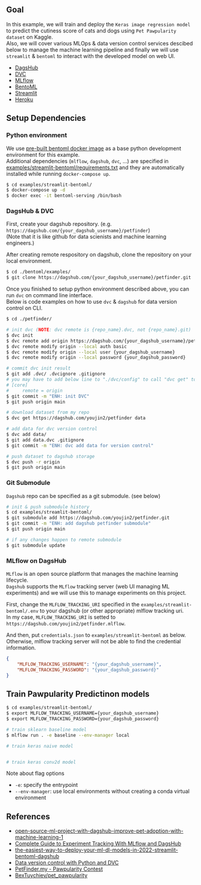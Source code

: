 ## Goal
In this example, we will train and deploy the `Keras image regression model` to predict the cutiness score of cats and dogs using `Pet Pawpularity dataset` on Kaggle.  
Also, we will cover various MLOps & data version control services descibed below to manage the machine learning pipeline and finally we will use `streamlit` & `bentoml` to interact with the developed model on web UI.
- [DagsHub]
- [DVC]
- [MLflow]
- [BentoML]
- [Streamlit]
- [Heroku]


## Setup Dependencies
### Python environment
We use [pre-built bentoml docker image] as a base python development environment for this example.  
Additional dependencies (`mlflow`, `dagshub`, `dvc`, ...) are specified in [examples/streamlit-bentoml/requirements.txt] and they are automatically installed while running `docker-compose up`.
```bash
$ cd examples/streamlit-bentoml/
$ docker-compose up -d
$ docker exec -it bentoml-serving /bin/bash
```

### DagsHub & DVC
First, create your dagshub repository. (e.g. `https://dagshub.com/{your_dagshub_username}/petfinder`)  
(Note that it is like github for data scienists and machine learning engineers.)

After creating remote respository on dagshub, clone the repository on your local environment.
```bash
$ cd ./bentoml/examples/
$ git clone https://dagshub.com/{your_dagshub_username}/petfinder.git ./petfinder/
```

Once you finished to setup python environment described above, you can run `dvc` on command line interface.  
Below is code examples on how to use `dvc` & `dagshub` for data version control on CLI.

```bash
$ cd ./petfinder/

# init dvc (NOTE: dvc remote is {repo_name}.dvc, not {repo_name}.git)
$ dvc init
$ dvc remote add origin https://dagshub.com/{your_dagshub_username}/petfinder.dvc
$ dvc remote modify origin --local auth basic
$ dvc remote modify origin --local user {your_dagshub_username}
$ dvc remote modify origin --local password {your_dagshub_password}

# commit dvc init result
$ git add .dvc/ .dvcignore .gitignore
# you may have to add below line to "./dvc/config" to call "dvc get" to download data later
# [core]
#     remote = origin
$ git commit -m "ENH: init DVC"
$ git push origin main

# download dataset from my repo
$ dvc get https://dagshub.com/youjin2/petfinder data

# add data for dvc version control
$ dvc add data/
$ git add data.dvc .gitignore
$ git commit -m "ENH: dvc add data for version control"

# push dataset to dagshub storage
$ dvc push -r origin
$ git push origin main
```

### Git Submodule
`Dagshub` repo can be specified as a git submodule. (see below)
```bash
# init & push submodule history
$ cd examples/streamlit-bentoml/
$ git submodule add https://dagshub.com/youjin2/petfinder.git
$ git commit -m "ENH: add dagshub petfinder submodule"
$ git push origin main

# if any changes happen to remote submodule
$ git submodule update
```


### MLflow on DagsHub
`MLflow` is an open source platform that manages the machine learning lifecycle.  
`Dagshub` supports the `MLflow` tracking server (web UI managing ML experiments) and we will use this to manage experiments on this project.  

First, change the `MLFLOW_TRACKING_URI` specified in the `examples/streamlit-bentoml/.env` to your dagshub (or other appropriate) mlflow tracking uri.  
In my case, `MLFLOW_TRACKING_URI` is setted to `https://dagshub.com/youjin2/petfinder.mlflow`.

And then, put `credentials.json` to `examples/streamlit-bentoml` as below.  
Otherwise, mlflow tracking server will not be able to find the credential information.
```json
{
    "MLFLOW_TRACKING_USERNAME": "{your_dagshub_username}",
    "MLFLOW_TRACKING_PASSWORD": "{your_dagshub_password}"
}
```



## Train Pawpularity Predictinon models
```bash
$ cd examples/streamlit-bentoml/
$ export MLFLOW_TRACKING_USERNAME={your_dagshub_username}
$ export MLFLOW_TRACKING_PASSWORD={your_dagshub_password}
```

```bash
# train sklearn baseline model
$ mlflow run . -e baseline --env-manager local

# train keras naive model


# train keras conv2d model
```
Note about flag options
- `-e`: specify the entrypoint
- `--env-manager`: use local environments without creating a conda virtual environment





## References
- [open-source-ml-project-with-dagshub-improve-pet-adoption-with-machine-learning-1]
- [Complete Guide to Experiment Tracking With MLflow and DagsHub]
- [the-easiest-way-to-deploy-your-ml-dl-models-in-2022-streamlit-bentoml-dagshub]
- [Data version control with Python and DVC]
- [PetFinder.my - Pawpularity Contest]
- [BexTuychiev/pet_pawpularity]


[DagsHub]: https://dagshub.com/docs/index.html
[DVC]: https://dvc.org/
[MLflow]: https://www.mlflow.org/
[BentoML]: https://docs.bentoml.org/en/latest/
[Streamlit]: https://streamlit.io/
[Heroku]: https://devcenter.heroku.com/
[Data version control with Python and DVC]: https://realpython.com/python-data-version-control/
[open-source-ml-project-with-dagshub-improve-pet-adoption-with-machine-learning-1]: https://towardsdatascience.com/open-source-ml-project-with-dagshub-improve-pet-adoption-with-machine-learning-1-e9403f8f7711
[the-easiest-way-to-deploy-your-ml-dl-models-in-2022-streamlit-bentoml-dagshub]: https://towardsdatascience.com/the-easiest-way-to-deploy-your-ml-dl-models-in-2022-streamlit-bentoml-dagshub-ccf29c901dac
[Complete Guide to Experiment Tracking With MLflow and DagsHub]: https://towardsdatascience.com/complete-guide-to-experiment-tracking-with-mlflow-and-dagshub-a0439479e0b9
[PetFinder.my - Pawpularity Contest]: https://www.kaggle.com/competitions/petfinder-pawpularity-score/data
[pre-built bentoml docker image]: https://github.com/youjin2/mlops/tree/main/bentoml/docker
[examples/streamlit-bentoml/requirements.txt]: https://github.com/youjin2/mlops/blob/main/bentoml/examples/streamlit-bentoml/requirements.txt
[BexTuychiev/pet_pawpularity]: https://github.com/BexTuychiev/pet_pawpularity
